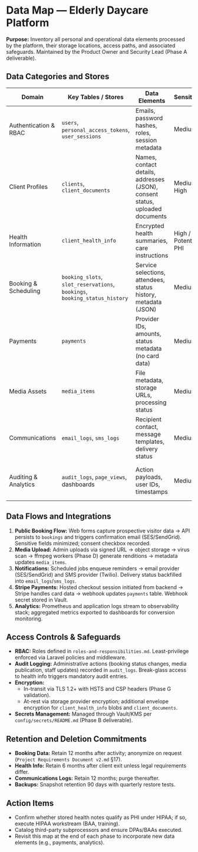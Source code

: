 # Data Map — Elderly Daycare Platform

**Purpose:** Inventory all personal and operational data elements processed by the platform, their storage locations, access paths, and associated safeguards. Maintained by the Product Owner and Security Lead (Phase A deliverable).

## Data Categories and Stores

| Domain | Key Tables / Stores | Data Elements | Sensitivity | Storage Notes | Access Roles |
| --- | --- | --- | --- | --- | --- |
| Authentication & RBAC | `users`, `personal_access_tokens`, `user_sessions` | Emails, password hashes, roles, session metadata | Medium | Stored in MariaDB (`database_schema_mysql_complete.sql`). Passwords hashed with Argon2id; sessions linked to Redis (planned). | Admin, Staff, Security Lead |
| Client Profiles | `clients`, `client_documents` | Names, contact details, addresses (JSON), consent status, uploaded documents | Medium–High | Client documents stored in encrypted S3 bucket with immutability for audit logs. | Admin (limited), Staff (view only), Compliance Officer |
| Health Information | `client_health_info` | Encrypted health summaries, care instructions | High / Potential PHI | AES-256 encrypted blobs; encryption keys sourced from KMS. Access requires break-glass logging. | Nursing Staff (approved), Compliance Officer |
| Booking & Scheduling | `booking_slots`, `slot_reservations`, `bookings`, `booking_status_history` | Service selections, attendees, status history, metadata (JSON) | Medium | MariaDB transactional tables with stored procedures controlling concurrency. | Admin, Staff |
| Payments | `payments` | Provider IDs, amounts, status metadata (no card data) | Medium | Stripe hosted checkout retains cardholder data. Only payment status stored. | Finance Role, Admin (view only) |
| Media Assets | `media_items` | File metadata, storage URLs, processing status | Medium | Stored in object storage with signed URLs, lifecycle policies (hot → warm → cold). | Media Engineer, Admin (read), Staff (limited) |
| Communications | `email_logs`, `sms_logs` | Recipient contact, message templates, delivery status | Medium | Stored with retention policy (12 months). Sensitive content minimized. | Admin, Support Lead |
| Auditing & Analytics | `audit_logs`, `page_views`, dashboards | Action payloads, user IDs, timestamps | Medium | Immutable logs retained 12 months; analytics aggregated for 365 days. | Security Lead, DevOps, Product Owner |

## Data Flows and Integrations

1. **Public Booking Flow:** Web forms capture prospective visitor data → API persists to `bookings` and triggers confirmation email (SES/SendGrid). Sensitive fields minimized; consent checkbox recorded.
2. **Media Upload:** Admin uploads via signed URL → object storage → virus scan → ffmpeg workers (Phase D) generate renditions → metadata updates `media_items`.
3. **Notifications:** Scheduled jobs enqueue reminders → email provider (SES/SendGrid) and SMS provider (Twilio). Delivery status backfilled into `email_logs`/`sms_logs`.
4. **Stripe Payments:** Hosted checkout session initiated from backend → Stripe handles card data → webhook updates `payments` table. Webhook secret stored in Vault.
5. **Analytics:** Prometheus and application logs stream to observability stack; aggregated metrics exported to dashboards for conversion monitoring.

## Access Controls & Safeguards

- **RBAC:** Roles defined in `roles-and-responsibilities.md`. Least-privilege enforced via Laravel policies and middleware.
- **Audit Logging:** Administrative actions (booking status changes, media publication, staff updates) recorded in `audit_logs`. Break-glass access to health info triggers mandatory audit entries.
- **Encryption:**
  - In-transit via TLS 1.2+ with HSTS and CSP headers (Phase G validation).
  - At-rest via storage provider encryption; additional envelope encryption for `client_health_info` blobs and `client_documents`.
- **Secrets Management:** Managed through Vault/KMS per `config/secrets/README.md` (Phase B deliverable).

## Retention and Deletion Commitments

- **Booking Data:** Retain 12 months after activity; anonymize on request (`Project Requirements Document v2.md` §17).
- **Health Info:** Retain 6 months after client exit unless legal requirements differ.
- **Communications Logs:** Retain 12 months; purge thereafter.
- **Backups:** Snapshot retention 90 days with quarterly restore tests.

## Action Items

- Confirm whether stored health notes qualify as PHI under HIPAA; if so, execute HIPAA workstream (BAA, training).
- Catalog third-party subprocessors and ensure DPAs/BAAs executed.
- Revisit this map at the end of each phase to incorporate new data elements (e.g., payments, analytics).
